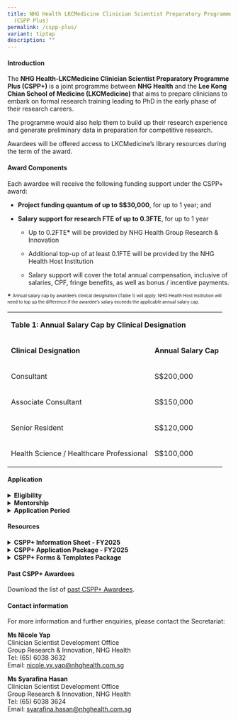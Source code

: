 ```yaml
---
title: NHG Health LKCMedicine Clinician Scientist Preparatory Programme Plus
  (CSPP Plus)
permalink: /cspp-plus/
variant: tiptap
description: ""
---
```

<h4><strong>Introduction</strong></h4>
<p>The <strong>NHG Health-LKCMedicine Clinician Scientist Preparatory Programme Plus (CSPP+)</strong> is
a joint programme between <strong>NHG Health</strong> and the <strong>Lee Kong Chian School of Medicine (LKCMedicine)</strong> that
aims to prepare clinicians to embark on formal research training leading
to PhD in the early phase of their research careers.</p>
<p>The programme would also help them to build up their research experience
and generate preliminary data in preparation for competitive research.</p>
<p>Awardees will be offered access to LKCMedicine’s library resources during
the term of the award.</p>
<h4><strong>Award Components</strong></h4>
<p>Each awardee will receive the following funding support under the CSPP+
award:</p>
<ul data-tight="true" class="tight">
<li>
<p><strong>Project funding quantum of up to S$30,000</strong>, for up to
1 year; and</p>
</li>
<li>
<p><strong>Salary support for research FTE of up to 0.3FTE</strong>, for
up to 1 year</p>
<ul data-tight="true" class="tight">
<li>
<p>Up to 0.2FTE<strong>*</strong> will be provided by NHG Health Group Research
&amp; Innovation</p>
</li>
<li>
<p>Additional top-up of at least 0.1FTE will be provided by the NHG Health
Host Institution</p>
</li>
<li>
<p>Salary support will cover the total annual compensation, inclusive of
salaries, CPF, fringe benefits, as well as bonus / incentive payments.</p>
</li>
</ul>
</li>
</ul>
<p><strong>*</strong>  <sup><sub>Annual salary cap by awardee’s clinical designation (Table 1) will apply. NHG Health Host institution will need to top up the difference if the awardee’s salary exceeds the applicable annual salary cap.</sub></sup>
</p>
<p></p>
<table style="minWidth: 50px">
<colgroup>
<col>
<col>
</colgroup>
<tbody>
<tr>
<td rowspan="1" colspan="2">
<p><strong>Table 1: Annual Salary Cap by Clinical Designation</strong>
</p>
</td>
</tr>
<tr>
<td rowspan="1" colspan="1">
<p><strong>Clinical Designation</strong>
</p>
</td>
<td rowspan="1" colspan="1">
<p><strong>Annual Salary Cap</strong>
</p>
</td>
</tr>
<tr>
<td rowspan="1" colspan="1">
<p>Consultant</p>
</td>
<td rowspan="1" colspan="1">
<p>S$200,000</p>
</td>
</tr>
<tr>
<td rowspan="1" colspan="1">
<p>Associate Consultant</p>
</td>
<td rowspan="1" colspan="1">
<p>S$150,000</p>
</td>
</tr>
<tr>
<td rowspan="1" colspan="1">
<p>Senior Resident</p>
</td>
<td rowspan="1" colspan="1">
<p>S$120,000</p>
</td>
</tr>
<tr>
<td rowspan="1" colspan="1">
<p>Health Science / Healthcare Professional</p>
</td>
<td rowspan="1" colspan="1">
<p>S$100,000</p>
</td>
</tr>
</tbody>
</table>
<p></p>
<h4><strong>Application</strong></h4>
<div data-type="detailGroup" class="isomer-accordion-group isomer-accordion isomer-accordion-white">
<details class="isomer-details">
<summary><strong>Eligibility</strong>
</summary>
<div data-type="detailsContent" class="isomer-details-content">
<p>a)<strong> Doctors</strong> (i.e., clinically qualified with MD/MBBS/BDS)
– Senior Residents enrolled in the NHG Health Residency Programme with
indication of continuation with NHG Health or Associate Consultants or
Consultants (no more than 5 years post-residency exit) with primary appointments
at NHG Health institutions.
<br>OR
<br>b)<strong> Health science / healthcare professionals</strong> with non-medical
degrees, such as nurses, pharmacists and other allied health professions
(as listed on <a href="https://www.caretogobeyond.sg/ahp/about-allied-health/know-your-ahps" rel="noopener nofollow" target="_blank">this website</a>)
in clinical practice, with primary appointments at NHG Health institutions
and at least 3 years of clinical or relevant experience. Others may contact
the CSPP Secretariat for discussion on suitability of the programme. Applicants
should have attained at least Bachelors (Hons)/Masters with an Upper Second,
preferably First class honours degree in a relevant field. Experience as
first or co-author of research publications is preferred but not required.</p>
<p>All applicants should also fulfil the following criteria:</p>
<ul data-tight="true" class="tight">
<li>
<p>Have completed the <strong>NHG Health-LKCMedicine Clinician-Scientist Preparatory Programme (CSPP) with good outcomes</strong>;</p>
</li>
<li>
<p>Able to commit <strong>up to 0.3FTE</strong> to complete their research
project within the award period, with the approval of their Reporting Officer;</p>
</li>
<li>
<p>Demonstrates commitment <strong>to pursue the LKCMedicine PhD by Research Programme</strong>.</p>
</li>
</ul>
<p>Interested clinicians are strongly encouraged to contact the CSPP Secretariat
for discussion on suitability of the Programme prior to applying.</p>
<p></p>
</div>
</details>
</div>
<div data-type="detailGroup" class="isomer-accordion-group isomer-accordion isomer-accordion-white">
<details class="isomer-details">
<summary><strong>Mentorship</strong>
</summary>
<div data-type="detailsContent" class="isomer-details-content">
<p>Each applicant is required to nominate a mentor from NHG Health and a
mentor from LKCMedicine (subject to approval by the Review Panel) to guide
them in their research project. They should approach and discuss the details
of the project with their nominated mentors.</p>
<p>The mentor should be an established clinician scientist or clinical scientist
who:</p>
<p>a) Is involved in research with significant impact on clinical care;
<br>b) Has had experience as Principal investigator (PI) in a relevant area
of research;
<br>c) Has strong foundation and knowledge in research methodology and conduct;
<br>d) Has obtained intramural/extramural grant(s) during the past 5 years;
<br>e) Has an established research track record; and
<br>f) Has had experience in supervising or providing research mentorship
to junior investigators or peers.</p>
<p>Nominated mentors should be eligible to be PhD supervisor / co-supervisor
and at least one mentor should be medically qualified.&nbsp;</p>
<p></p>
<p>Applicants may contact the CSPP Secretariat if they require assistance
in identifying appropriate mentor(s) or refer to the <a href="https://www.ntu.edu.sg/medicine/ACSI/mentorship" rel="noopener noreferrer nofollow" target="_blank">Academy of Clinician Scientists and Innovators (ACSI) mentors’ directory</a>.</p>
</div>
</details>
</div>
<div data-type="detailGroup" class="isomer-accordion-group isomer-accordion isomer-accordion-white">
<details class="isomer-details">
<summary><strong>Application Period</strong>
</summary>
<div data-type="detailsContent" class="isomer-details-content">
<p>Applicants are required to submit all application documents (Table 1) <strong>in softcopy</strong> to
the CSPP Secretariat at NHG Health Group Research and Innovation <u>through their Institution’s Clinical Research Unit (CRU) / Clinical Research and Innovation Office (CRIO)</u>.</p>
<p>The Institution’s CRU / CRIO will set internal deadlines for the submissions
and ensure that the respective documents reach the CSPP Secretariat by
the stipulated deadline. Please check with your institutions for these
deadlines. Applications submitted after the call closing date and time
will not be considered.</p>
<table style="minWidth: 50px">
<colgroup>
<col>
<col>
</colgroup>
<tbody>
<tr>
<td rowspan="1" colspan="2">
<p><strong>Table 2: CSPP+ Application Timeline</strong>
</p>
</td>
</tr>
<tr>
<th rowspan="1" colspan="1">
<p>Call Opening</p>
</th>
<th rowspan="1" colspan="1">
<p>28 Oct 2025 (Tue)</p>
</th>
</tr>
<tr>
<td rowspan="1" colspan="1">
<p><strong>Full Application Submission Deadline:</strong>
<br>a) Application Form;
<br>b) Applicant's Curriculum Vitae (CV);
<br>c) Budget Breakdown Form;
<br>d) Mentors' CVs; and
<br>e) Other Supporting Documents, if any (e.g. Academic transcripts / graduation
certifications)</p>
</td>
<td rowspan="1" colspan="1">
<p><strong>9 Dec 2025 (Tue), 12pm (SGT)</strong>
</p>
</td>
</tr>
</tbody>
</table>
<p></p>
<p></p>
<p></p>
</div>
</details>
</div>
<h4><strong>Resources</strong></h4>
<div data-type="detailGroup" class="isomer-accordion-group isomer-accordion isomer-accordion-white">
<details class="isomer-details">
<summary><strong>CSPP+ Information Sheet - FY2025</strong>
</summary>
<div data-type="detailsContent" class="isomer-details-content">
<p>This document contains important information about the objective of the
scheme, award components, eligibility, application procedure, and evaluation
criteria, etc., and should be read carefully before proceeding to apply.</p>
<p>Download the latest <a href="https://for.sg/cspp-plusinformationsheet" rel="noopener nofollow" target="_blank">CSPP+ Information Sheet</a>.</p>
<p></p>
</div>
</details>
</div>
<div data-type="detailGroup" class="isomer-accordion-group isomer-accordion isomer-accordion-white">
<details class="isomer-details">
<summary><strong>CSPP+ Application Package - FY2025</strong>
</summary>
<div data-type="detailsContent" class="isomer-details-content">
<p>The CSPP+ Application Package consists of the following documents:
<br>1. Information Sheet
<br>2. Application Form
<br>3. Budget Breakdown Form
<br>4. Application Checklist (for reference only)
<br>5. CSPP+ Funding Guidelines</p>
<p></p>
<p>Download the latest <a href="https://for.sg/cspp-plusapplicationpackage" rel="noopener nofollow" target="_blank">CSPP+ Application Package</a>.</p>
<p></p>
</div>
</details>
</div>
<div data-type="detailGroup" class="isomer-accordion-group isomer-accordion isomer-accordion-white">
<details class="isomer-details">
<summary><strong>CSPP+ Forms &amp; Templates Package</strong>
</summary>
<div data-type="detailsContent" class="isomer-details-content">
<p>The CSPP+ Forms &amp; Templates zip folder consists of the following documents:
<br>1. CSPP+ Variation Forms - Budget Variation, Unbudgeted Item, Change of
Scope
<br>2. CSPP+ Final Report Template
<br>3. CSPP+ Funding Guidelines</p>
<p></p>
<p>Download the <a href="https://for.sg/cspp-plusformsandtemplates" rel="noopener nofollow" target="_blank">CSPP+ Forms &amp; Templates Package here</a>.</p>
<p></p>
</div>
</details>
</div>
<p></p>
<h4><strong>Past CSPP+ Awardees</strong></h4>
<p>Download the list of <a href="https://for.sg/cspp-pluspastawardees" rel="noopener nofollow" target="_blank">past CSPP+ Awardees</a>.</p>
<p></p>
<h4><strong>Contact information</strong></h4>
<p>For more information and further enquiries, please contact the Secretariat:</p>
<p><strong>Ms Nicole Yap</strong>
<br>Clinician Scientist Development Office
<br>Group Research &amp; Innovation, NHG Health
<br>Tel: (65) 6038 3632
<br>Email: <a href="mailto:nicole.yx.yap@nhghealth.com.sg" rel="noopener nofollow" target="_blank">nicole.yx.yap@nhghealth.com.sg</a>
</p>
<p><strong>Ms Syarafina Hasan </strong>
<br>Clinician Scientist Development Office
<br>Group Research &amp; Innovation, NHG Health
<br>Tel: (65) 6038 3624
<br>Email: <a href="mailto:syarafina.hasan@nhghealth.com.sg" rel="noopener nofollow" target="_blank">syarafina.hasan@nhghealth.com.sg</a>
</p>
<p></p>
<p></p>
<p></p>
<p></p>
<p></p>
<p></p>
<p></p>
<p></p>
<p></p>